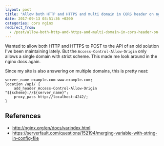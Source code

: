 ```yaml
---
layout: post
title: "Allow both HTTP and HTTPS and multi domain in CORS header on nginx"
date: 2017-09-13 03:51:36 +0200
categories: cors nginx
redirect_from:
  - /post/allow-both-http-and-https-and-multi-domain-in-cors-header-on-nginx
---
```


Wanted to allow both HTTP and HTTPS to POST to the API of an old solution I've been maintaining lately. But the `Access-Control-Allow-Origin` only allows a single domain with strict scheme. This made me look around in the nginx docs again.

Since my site is also answering on multiple domains, this is pretty neat:

    server_name example.com www.example.com;
    location /api/ {
        add_header Access-Control-Allow-Origin "${scheme}://${server_name}";
        proxy_pass http://localhost:4242/;
    }

## References
- http://nginx.org/en/docs/varindex.html
- https://serverfault.com/questions/152194/merging-variable-with-string-in-config-file